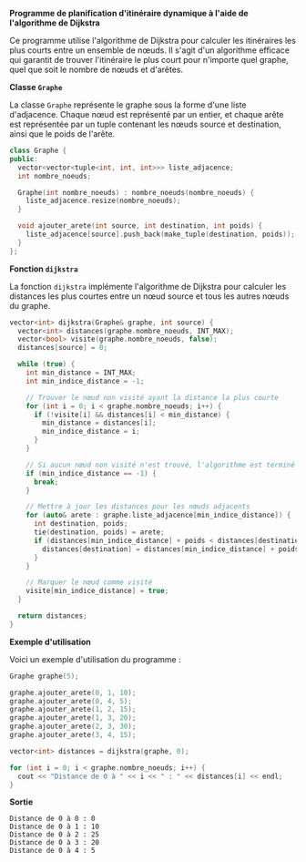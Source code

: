 **Programme de planification d'itinéraire dynamique à l'aide de l'algorithme de Dijkstra**

Ce programme utilise l'algorithme de Dijkstra pour calculer les itinéraires les plus courts entre un ensemble de nœuds. Il s'agit d'un algorithme efficace qui garantit de trouver l'itinéraire le plus court pour n'importe quel graphe, quel que soit le nombre de nœuds et d'arêtes.

**Classe `Graphe`**

La classe `Graphe` représente le graphe sous la forme d'une liste d'adjacence. Chaque nœud est représenté par un entier, et chaque arête est représentée par un tuple contenant les nœuds source et destination, ainsi que le poids de l'arête.

```cpp
class Graphe {
public:
  vector<vector<tuple<int, int, int>>> liste_adjacence;
  int nombre_noeuds;

  Graphe(int nombre_noeuds) : nombre_noeuds(nombre_noeuds) {
    liste_adjacence.resize(nombre_noeuds);
  }

  void ajouter_arete(int source, int destination, int poids) {
    liste_adjacence[source].push_back(make_tuple(destination, poids));
  }
};
```

**Fonction `dijkstra`**

La fonction `dijkstra` implémente l'algorithme de Dijkstra pour calculer les distances les plus courtes entre un nœud source et tous les autres nœuds du graphe.

```cpp
vector<int> dijkstra(Graphe& graphe, int source) {
  vector<int> distances(graphe.nombre_noeuds, INT_MAX);
  vector<bool> visite(graphe.nombre_noeuds, false);
  distances[source] = 0;

  while (true) {
    int min_distance = INT_MAX;
    int min_indice_distance = -1;

    // Trouver le nœud non visité ayant la distance la plus courte
    for (int i = 0; i < graphe.nombre_noeuds; i++) {
      if (!visite[i] && distances[i] < min_distance) {
        min_distance = distances[i];
        min_indice_distance = i;
      }
    }

    // Si aucun nœud non visité n'est trouvé, l'algorithme est terminé
    if (min_indice_distance == -1) {
      break;
    }

    // Mettre à jour les distances pour les nœuds adjacents
    for (auto& arete : graphe.liste_adjacence[min_indice_distance]) {
      int destination, poids;
      tie(destination, poids) = arete;
      if (distances[min_indice_distance] + poids < distances[destination]) {
        distances[destination] = distances[min_indice_distance] + poids;
      }
    }

    // Marquer le nœud comme visité
    visite[min_indice_distance] = true;
  }

  return distances;
}
```

**Exemple d'utilisation**

Voici un exemple d'utilisation du programme :

```cpp
Graphe graphe(5);

graphe.ajouter_arete(0, 1, 10);
graphe.ajouter_arete(0, 4, 5);
graphe.ajouter_arete(1, 2, 15);
graphe.ajouter_arete(1, 3, 20);
graphe.ajouter_arete(2, 3, 30);
graphe.ajouter_arete(3, 4, 15);

vector<int> distances = dijkstra(graphe, 0);

for (int i = 0; i < graphe.nombre_noeuds; i++) {
  cout << "Distance de 0 à " << i << " : " << distances[i] << endl;
}
```

**Sortie**

```
Distance de 0 à 0 : 0
Distance de 0 à 1 : 10
Distance de 0 à 2 : 25
Distance de 0 à 3 : 20
Distance de 0 à 4 : 5
```